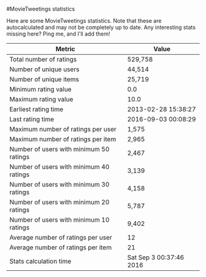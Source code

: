 #MovieTweetings statistics

Here are some MovieTweetings statistics. Note that these are autocalculated and may not be completely up to date. Any interesting stats missing here? Ping me, and I'll add them!

Metric | Value
--- | ---
Total number of ratings                 | 529,758
Number of unique users                  | 44,514
Number of unique items                  | 25,719
Minimum rating value                    | 0.0
Maximum rating value                    | 10.0
Earliest rating time                    | 2013-02-28 15:38:27
Last rating time                        | 2016-09-03 00:08:29
Maximum number of ratings per user      | 1,575
Maximum number of ratings per item      | 2,965
Number of users with minimum 50 ratings | 2,467
Number of users with minimum 40 ratings | 3,139
Number of users with minimum 30 ratings | 4,158
Number of users with minimum 20 ratings | 5,787
Number of users with minimum 10 ratings | 9,402
Average number of ratings per user      | 12
Average number of ratings per item      | 21
Stats calculation time                  | Sat Sep  3 00:37:46 2016

